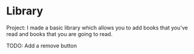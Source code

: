 # Library

Project: I made a basic library which allows you to add books that you've read and books that you are going to read.

TODO: Add a remove button
